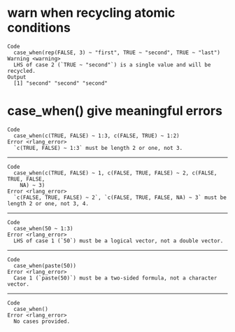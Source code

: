 # warn when recycling atomic conditions

    Code
      case_when(rep(FALSE, 3) ~ "first", TRUE ~ "second", TRUE ~ "last")
    Warning <warning>
      LHS of case 2 (`TRUE ~ "second"`) is a single value and will be recycled.
    Output
      [1] "second" "second" "second"

# case_when() give meaningful errors

    Code
      case_when(c(TRUE, FALSE) ~ 1:3, c(FALSE, TRUE) ~ 1:2)
    Error <rlang_error>
      `c(TRUE, FALSE) ~ 1:3` must be length 2 or one, not 3.

---

    Code
      case_when(c(TRUE, FALSE) ~ 1, c(FALSE, TRUE, FALSE) ~ 2, c(FALSE, TRUE, FALSE,
        NA) ~ 3)
    Error <rlang_error>
      `c(FALSE, TRUE, FALSE) ~ 2`, `c(FALSE, TRUE, FALSE, NA) ~ 3` must be length 2 or one, not 3, 4.

---

    Code
      case_when(50 ~ 1:3)
    Error <rlang_error>
      LHS of case 1 (`50`) must be a logical vector, not a double vector.

---

    Code
      case_when(paste(50))
    Error <rlang_error>
      Case 1 (`paste(50)`) must be a two-sided formula, not a character vector.

---

    Code
      case_when()
    Error <rlang_error>
      No cases provided.

